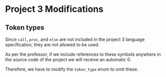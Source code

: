 # Project 3 Modifications

## Token types

Since `call`, `proc`, and `else` are not included in the project 3 language specification, they are not allowed to be used.

As per the professor, if we include references to these symbols anywhere in the source code of the project we will receive an automatic 0.

Therefore, we have to modify the `token_type` enum to omit these.
